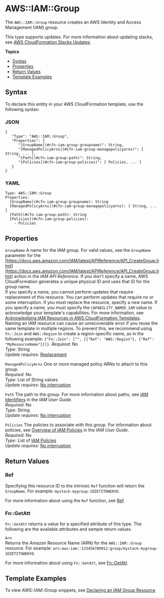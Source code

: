 # AWS::IAM::Group<a name="aws-properties-iam-group"></a>

The `AWS::IAM::Group` resource creates an AWS Identity and Access Management \(IAM\) group\.

This type supports updates\. For more information about updating stacks, see [AWS CloudFormation Stacks Updates](using-cfn-updating-stacks.md)\.

**Topics**
+ [Syntax](#aws-resource-iam-group-syntax)
+ [Properties](#aws-properties-iam-group-prop)
+ [Return Values](#aws-properties-iam-group-ref)
+ [Template Examples](#w13ab1c21c10d156c18c15)

## Syntax<a name="aws-resource-iam-group-syntax"></a>

To declare this entity in your AWS CloudFormation template, use the following syntax:

### JSON<a name="aws-resource-iam-group-syntax.json"></a>

```
{
   "Type": "AWS::IAM::Group",
   "Properties": {
      "[GroupName](#cfn-iam-group-groupname)": String,
      "[ManagedPolicyArns](#cfn-iam-group-managepolicyarns)": [ String, ... ],
      "[Path](#cfn-iam-group-path)": String,
      "[Policies](#cfn-iam-group-policies)": [ Policies, ... ]
   }
}
```

### YAML<a name="aws-resource-iam-group-syntax.yaml"></a>

```
Type: AWS::IAM::Group
Properties:
  [GroupName](#cfn-iam-group-groupname): String
  [ManagedPolicyArns](#cfn-iam-group-managepolicyarns): [ String, ... ]
  [Path](#cfn-iam-group-path): String
  [Policies](#cfn-iam-group-policies):
    - Policies
```

## Properties<a name="aws-properties-iam-group-prop"></a>

`GroupName`  <a name="cfn-iam-group-groupname"></a>
A name for the IAM group\. For valid values, see the `GroupName` parameter for the [https://docs.aws.amazon.com/IAM/latest/APIReference/API_CreateGroup.html](https://docs.aws.amazon.com/IAM/latest/APIReference/API_CreateGroup.html) action in the *IAM API Reference*\. If you don't specify a name, AWS CloudFormation generates a unique physical ID and uses that ID for the group name\.  
If you specify a name, you cannot perform updates that require replacement of this resource\. You can perform updates that require no or some interruption\. If you must replace the resource, specify a new name\.
If you specify a name, you must specify the `CAPABILITY_NAMED_IAM` value to acknowledge your template's capabilities\. For more information, see [Acknowledging IAM Resources in AWS CloudFormation Templates](using-iam-template.md#using-iam-capabilities)\.   
Naming an IAM resource can cause an unrecoverable error if you reuse the same template in multiple regions\. To prevent this, we recommend using `Fn::Join` and `AWS::Region` to create a region\-specific name, as in the following example: `{"Fn::Join": ["", [{"Ref": "AWS::Region"}, {"Ref": "MyResourceName"}]]}`\.
*Required*: No  
*Type*: String  
*Update requires*: [Replacement](using-cfn-updating-stacks-update-behaviors.md#update-replacement)

`ManagedPolicyArns`  <a name="cfn-iam-group-managepolicyarns"></a>
One or more managed policy ARNs to attach to this group\.  
*Required*: No  
*Type*: List of String values  
*Update requires*: [No interruption](using-cfn-updating-stacks-update-behaviors.md#update-no-interrupt)

`Path`  <a name="cfn-iam-group-path"></a>
The path to the group\. For more information about paths, see [IAM Identifiers](http://docs.aws.amazon.com/IAM/latest/UserGuide/index.html?Using_Identifiers.html) in the *IAM User Guide*\.  
*Required*: No  
*Type*: String  
*Update requires*: [No interruption](using-cfn-updating-stacks-update-behaviors.md#update-no-interrupt)

`Policies`  <a name="cfn-iam-group-policies"></a>
The policies to associate with this group\. For information about policies, see [Overview of IAM Policies](http://docs.aws.amazon.com/IAM/latest/UserGuide/index.html?PoliciesOverview.html) in the *IAM User Guide*\.  
*Required*: No  
*Type*: List of [IAM Policies](aws-properties-iam-policy.md)  
*Update requires*: [No interruption](using-cfn-updating-stacks-update-behaviors.md#update-no-interrupt)

## Return Values<a name="aws-properties-iam-group-ref"></a>

### Ref<a name="w13ab1c21c10d156c18c13b2"></a>

Specifying this resource ID to the intrinsic `Ref` function will return the `GroupName`\. For example: `mystack-mygroup-1DZETITOWEKVO`\.

For more information about using the `Ref` function, see [Ref](intrinsic-function-reference-ref.md)\.

### Fn::GetAtt<a name="w13ab1c21c10d156c18c13b4"></a>

`Fn::GetAtt` returns a value for a specified attribute of this type\. The following are the available attributes and sample return values\.

`Arn`  
Returns the Amazon Resource Name \(ARN\) for the `AWS::IAM::Group` resource\. For example: `arn:aws:iam::123456789012:group/mystack-mygroup-1DZETITOWEKVO`\.

For more information about using `Fn::GetAtt`, see [Fn::GetAtt](intrinsic-function-reference-getatt.md)\.

## Template Examples<a name="w13ab1c21c10d156c18c15"></a>

To view AWS::IAM::Group snippets, see [Declaring an IAM Group Resource](quickref-iam.md#scenario-iam-group)